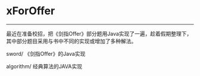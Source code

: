 # xForOffer
---
最近在准备校招，把《剑指Offer》部分题用Java实现了一遍，趁着假期整理下，其中部分题目采用与书中不同的实现或增加了多种解法。


sword/  《剑指Offer》的Java实现


algorithm/  经典算法的JAVA实现
